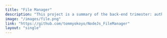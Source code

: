 ```yaml
---
title: "File Manager"
description: "This project is a summary of the back-end trimester: authentication, NodeJS, MongoDB, Redis, pagination and background processing."
image: "/images/file.png"
link: "https://github.com/tommyokoyo/NodeJs_FileManager"
layout: "single"
---
```

